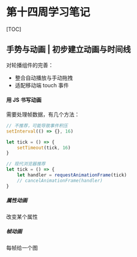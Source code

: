 # 第十四周学习笔记

[TOC]

## 手势与动画 | 初步建立动画与时间线

对轮播组件的完善：

- 整合自动播放与手动拖拽
- 适配移动端 touch 事件



#### 用 JS 书写动画

需要处理帧数据，有几个方法：

```javascript
// 不推荐，可能导致事件积压
setInterval(() => {}, 16)

let tick = () => {
	setTimeout(tick, 16)
}

// 现代浏览器推荐
let tick = () => {
	let handler = requestAnimationFrame(tick)
    // cancelAnimationFrame(handler)
}
```



##### 属性动画

改变某个属性

##### 帧动画

每帧给一个图

